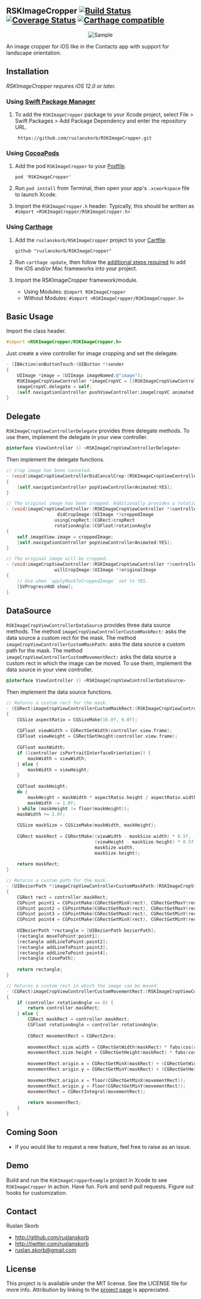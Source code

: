 ## RSKImageCropper [![Build Status](https://travis-ci.org/ruslanskorb/RSKImageCropper.svg)](https://travis-ci.org/ruslanskorb/RSKImageCropper) [![Coverage Status](https://coveralls.io/repos/ruslanskorb/RSKImageCropper/badge.svg)](https://coveralls.io/r/ruslanskorb/RSKImageCropper) [![Carthage compatible](https://img.shields.io/badge/Carthage-compatible-4BC51D.svg?style=flat)](https://github.com/ruslanskorb/RSKImageCropper)

<p align="center">
	<img src="Screenshot.png" alt="Sample">
</p>

An image cropper for iOS like in the Contacts app with support for landscape orientation.

## Installation
*RSKImageCropper requires iOS 12.0 or later.*

### Using [Swift Package Manager](https://swift.org/package-manager/)

1. To add the `RSKImageCropper` package to your Xcode project, select File > Swift Packages > Add Package Dependency and enter the repository URL. 
    
        https://github.com/ruslanskorb/RSKImageCropper.git

### Using [CocoaPods](http://cocoapods.org)

1.  Add the pod `RSKImageCropper` to your [Podfile](http://guides.cocoapods.org/using/the-podfile.html).

        pod 'RSKImageCropper'

2.  Run `pod install` from Terminal, then open your app's `.xcworkspace` file to launch Xcode.
3.  Import the `RSKImageCropper.h` header. Typically, this should be written as `#import <RSKImageCropper/RSKImageCropper.h>`

### Using [Carthage](https://github.com/Carthage/Carthage)

1.  Add the `ruslanskorb/RSKImageCropper` project to your [Cartfile](https://github.com/Carthage/Carthage/blob/master/Documentation/Artifacts.md#cartfile).

        github "ruslanskorb/RSKImageCropper"

2.  Run `carthage update`, then follow the [additional steps required](https://github.com/Carthage/Carthage#adding-frameworks-to-an-application) to add the iOS and/or Mac frameworks into your project.
3.  Import the RSKImageCropper framework/module.
    *  Using Modules: `@import RSKImageCropper`
    *  Without Modules: `#import <RSKImageCropper/RSKImageCropper.h>`

## Basic Usage

Import the class header.

``` objective-c
#import <RSKImageCropper/RSKImageCropper.h>
```

Just create a view controller for image cropping and set the delegate.

``` objective-c
- (IBAction)onButtonTouch:(UIButton *)sender
{
    UIImage *image = [UIImage imageNamed:@"image"];
    RSKImageCropViewController *imageCropVC = [[RSKImageCropViewController alloc] initWithImage:image];
    imageCropVC.delegate = self;
    [self.navigationController pushViewController:imageCropVC animated:YES];
}
```

## Delegate

`RSKImageCropViewControllerDelegate` provides three delegate methods. To use them, implement the delegate in your view controller.

```objective-c
@interface ViewController () <RSKImageCropViewControllerDelegate>
```

Then implement the delegate functions.

```objective-c
// Crop image has been canceled.
- (void)imageCropViewControllerDidCancelCrop:(RSKImageCropViewController *)controller
{
    [self.navigationController popViewControllerAnimated:YES];
}

// The original image has been cropped. Additionally provides a rotation angle used to produce image.
- (void)imageCropViewController:(RSKImageCropViewController *)controller
                   didCropImage:(UIImage *)croppedImage
                  usingCropRect:(CGRect)cropRect
                  rotationAngle:(CGFloat)rotationAngle
{
    self.imageView.image = croppedImage;
    [self.navigationController popViewControllerAnimated:YES];
}

// The original image will be cropped.
- (void)imageCropViewController:(RSKImageCropViewController *)controller
                  willCropImage:(UIImage *)originalImage
{
    // Use when `applyMaskToCroppedImage` set to YES.
    [SVProgressHUD show];
}
```

## DataSource

`RSKImageCropViewControllerDataSource` provides three data source methods. The method `imageCropViewControllerCustomMaskRect:` asks the data source a custom rect for the mask. The method `imageCropViewControllerCustomMaskPath:` asks the data source a custom path for the mask. The method `imageCropViewControllerCustomMovementRect:` asks the data source a custom rect in which the image can be moved. To use them, implement the data source in your view controller.

```objective-c
@interface ViewController () <RSKImageCropViewControllerDataSource>
```

Then implement the data source functions.

```objective-c
// Returns a custom rect for the mask.
- (CGRect)imageCropViewControllerCustomMaskRect:(RSKImageCropViewController *)controller
{
    CGSize aspectRatio = CGSizeMake(16.0f, 9.0f);
    
    CGFloat viewWidth = CGRectGetWidth(controller.view.frame);
    CGFloat viewHeight = CGRectGetHeight(controller.view.frame);
    
    CGFloat maskWidth;
    if ([controller isPortraitInterfaceOrientation]) {
        maskWidth = viewWidth;
    } else {
        maskWidth = viewHeight;
    }
    
    CGFloat maskHeight;
    do {
        maskHeight = maskWidth * aspectRatio.height / aspectRatio.width;
        maskWidth -= 1.0f;
    } while (maskHeight != floor(maskHeight));
    maskWidth += 1.0f;
    
    CGSize maskSize = CGSizeMake(maskWidth, maskHeight);
    
    CGRect maskRect = CGRectMake((viewWidth - maskSize.width) * 0.5f,
                                 (viewHeight - maskSize.height) * 0.5f,
                                 maskSize.width,
                                 maskSize.height);
    
    return maskRect;
}

// Returns a custom path for the mask.
- (UIBezierPath *)imageCropViewControllerCustomMaskPath:(RSKImageCropViewController *)controller
{
    CGRect rect = controller.maskRect;
    CGPoint point1 = CGPointMake(CGRectGetMinX(rect), CGRectGetMaxY(rect));
    CGPoint point2 = CGPointMake(CGRectGetMaxX(rect), CGRectGetMaxY(rect));
    CGPoint point3 = CGPointMake(CGRectGetMaxX(rect), CGRectGetMinY(rect));
    CGPoint point4 = CGPointMake(CGRectGetMinX(rect), CGRectGetMinY(rect));
    
    UIBezierPath *rectangle = [UIBezierPath bezierPath];
    [rectangle moveToPoint:point1];
    [rectangle addLineToPoint:point2];
    [rectangle addLineToPoint:point3];
    [rectangle addLineToPoint:point4];
    [rectangle closePath];
    
    return rectangle;
}

// Returns a custom rect in which the image can be moved.
- (CGRect)imageCropViewControllerCustomMovementRect:(RSKImageCropViewController *)controller
{
    if (controller.rotationAngle == 0) {
        return controller.maskRect;
    } else {
        CGRect maskRect = controller.maskRect;
        CGFloat rotationAngle = controller.rotationAngle;
        
        CGRect movementRect = CGRectZero;
        
        movementRect.size.width = CGRectGetWidth(maskRect) * fabs(cos(rotationAngle)) + CGRectGetHeight(maskRect) * fabs(sin(rotationAngle));
        movementRect.size.height = CGRectGetHeight(maskRect) * fabs(cos(rotationAngle)) + CGRectGetWidth(maskRect) * fabs(sin(rotationAngle));
        
        movementRect.origin.x = CGRectGetMinX(maskRect) + (CGRectGetWidth(maskRect) - CGRectGetWidth(movementRect)) * 0.5f;
        movementRect.origin.y = CGRectGetMinY(maskRect) + (CGRectGetHeight(maskRect) - CGRectGetHeight(movementRect)) * 0.5f;
        
        movementRect.origin.x = floor(CGRectGetMinX(movementRect));
        movementRect.origin.y = floor(CGRectGetMinY(movementRect));
        movementRect = CGRectIntegral(movementRect);
        
        return movementRect;
    }
}
```

## Coming Soon

- If you would like to request a new feature, feel free to raise as an issue.

## Demo

Build and run the `RSKImageCropperExample` project in Xcode to see `RSKImageCropper` in action.
Have fun. Fork and send pull requests. Figure out hooks for customization.

## Contact

Ruslan Skorb

- http://github.com/ruslanskorb
- http://twitter.com/ruslanskorb
- ruslan.skorb@gmail.com

## License

This project is is available under the MIT license. See the LICENSE file for more info. Attribution by linking to the [project page](https://github.com/ruslanskorb/RSKImageCropper) is appreciated.
